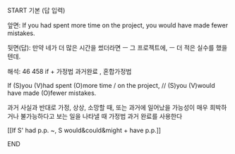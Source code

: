 START
기본 (답 입력)

앞면:
If you had spent more time on the project, you would have made fewer mistakes.


뒷면(답):
만약 네가 더 많은 시간을 썼더라면 ㅡ 그 프로젝트에, ㅡ 더 적은 실수를 했을 텐데.


해석:
46 458 if + 가정법 과거완료 , 혼합가정법

If (S)you (V)had spent (O)more time / on the project, // (S)you (V)would have made (O)fewer mistakes.

과거 사실과 반대로 가정, 상상, 소망할 때, 또는 과거에 일어났을 가능성이 매우 희박하거나 불가능하다고 보는 일을 나타낼 때 가정법 과거 완료를 사용한다 

[[If S' had p.p. ~, S would&could&might + have p.p.]]
<!--ID: 1694845997593-->
END